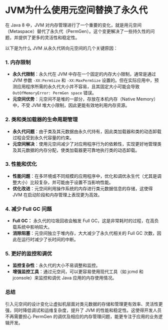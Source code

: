 # JVM为什么使用元空间替换了永久代

在 Java 8 中，JVM 对内存管理进行了一个重要的变化，就是用元空间（Metaspace）替代了永久代（PermGen）。这个变更解决了一些持久性的问题，并提供了更多的灵活性和稳定性。

以下是为什么 JVM 从永久代转向元空间的几个关键原因：

### 1. 内存限制

+ **永久代限制**：永久代在 JVM 中存在一个固定的内存大小限制，通常是通过 JVM 参数 `-XX:PermSize` 和 `-XX:MaxPermSize` 设置的。但在实际应用中，预测应用程序所需的永久代大小并不容易，且其固定大小可能会导致 `OutOfMemoryError: PermGen space` 错误。
+ **元空间优势**：元空间不是堆的一部分，存放在本机内存（Native Memory）中，不受 JVM 堆大小限制，因此更能有效地利用内存资源。

### 2. 类和类加载器的生命周期管理

+ **永久代问题**：由于类及其元数据由永久代持有，因此类加载器和类的动态卸载过程会受到永久代容量的约束。
+ **元空间解决**：使用元空间减少了对应用程序行为的依赖性，实现更好地管理类及其元数据的内存分配，使类加载器更可靠地执行类的动态卸载。

### 3. 性能和优化

+ **性能问题**：在多环境或不同规模的应用程序中，优化和调优永生代（尤其是调整大小）比较复杂，并可能由于设置不当影响性能。
+ **优化改进**：元空间利用操作系统的内存进行类元数据信息的存储，这使得 JVM 在启动阶段和内存管理上表现更为高效。

### 4. 减少 Full GC 问题

+ **Full GC：** 永久代的垃圾回收会触发 Full GC，这是非常耗时的过程，在高负载系统中影响较大。
+ **消除阻塞**：元空间独立于堆内存，大大减少了永久代相关的 Full GC 次数，因此在运行时减少了长时间的中断。

### 5. 更好的监控和调优

+ **监控复杂性**：永久代的大小不易调整和监控。
+ **增强监控工具**：通过元空间，可以更容易使用现代工具（如 jcmd 和 jconsole）来监控和调优 Java 应用的内存使用情况。

### 总结

引入元空间的设计变化让虚拟机层面对类元数据的存储和管理更有效率、灵活性更强，同时降低调试和运维复杂度，提升了 JVM 的性能和稳定性。这使得开发人员不再需要担心 PermGen 的调优及相应的内存管理问题，能更专注于应用的业务逻辑开发。
